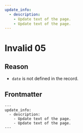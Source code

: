 ```yaml
---
update_info:
  - description:
    - Update text of the page.
    - Update text of the page.
---
```

# Invalid 05


## Reason

- `date` is not defined in the record.


## Frontmatter

```
---
update_info:
  - description:
    - Update text of the page.
    - Update text of the page.
---
```
